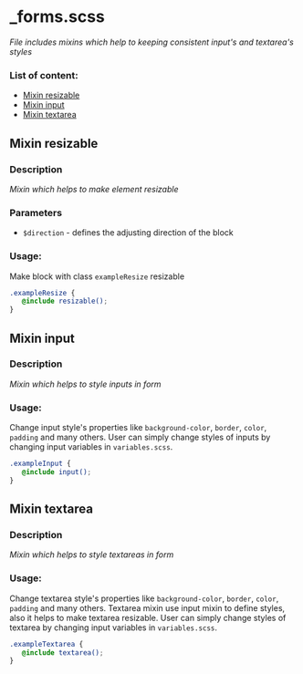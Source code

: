 # _forms.scss
_File includes mixins which help to keeping consistent input's and textarea's styles_

### List of content:

- [Mixin resizable](#mixin-flex)
- [Mixin input](#mixin-input)
- [Mixin textarea](#mixin-textarea)


## Mixin resizable

### Description
_Mixin which helps to make element resizable_

### Parameters
- `$direction` - defines the adjusting direction of the block 

### Usage: 

Make block with class `exampleResize` resizable

```scss
.exampleResize {
   @include resizable();
}
```

## Mixin input

### Description
_Mixin which helps to style inputs in form_

### Usage: 
Change input style's properties like `background-color`, `border`, `color`, `padding` and many others. 
User can simply change styles of inputs by changing input variables in `variables.scss`.

```scss
.exampleInput {
   @include input();
}
```


## Mixin textarea

### Description
_Mixin which helps to style textareas in form_

### Usage: 
Change textarea style's properties like `background-color`, `border`, `color`, `padding` and many others. 
Textarea mixin use input mixin to define styles, also it helps to make textarea resizable.
User can simply change styles of textarea by changing input variables in `variables.scss`.

```scss
.exampleTextarea {
   @include textarea();
}
```